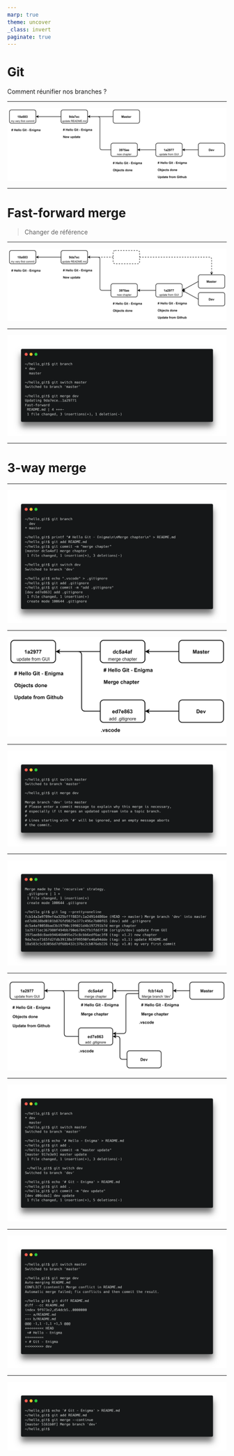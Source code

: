 ```yaml
---
marp: true
theme: uncover
_class: invert
paginate: true
---
```


# Git

Comment réunifier nos branches ?

---

![bg contain 90%](./resources/git_commit_state.png)

<!--
Pour rappel voici a quoi ressemble notre dépôt Git.
-->

---

# Fast-forward merge

> Changer de référence

<!--
Le merge fast-forward est le plus simple des merge, il s'agit en fait de changer la référence du commit dans la branche.

C'est une option possible si les branches n'ont pas divergé.

Par exemple dans notre cas, il ne serait pas possible d'utiliser le fast-forward si la branche master contenait un commit après le commit update README.md.
-->

---

![bg contain 90%](./resources/git_merge_fast_forward.png)

<!--
La branche master pointe maintenant sur le même commit que dev, à savoir le dernier commit.
-->

---

![bg contain](./resources/git_merge_dev_fast_forward_cmd.png)

<!--
Pour merger une branche, il faut se positionner sur la branche en question.

Puis faire un git merge <branch>
-->

<!--
```
git branch

git switch <branch>

git merge <branch>
```
-->

---

# 3-way merge


<!--
On utilise le merge à 3 sources quand 2 branches à merger divergent

Prenons le cas ou notre branche master et notre branche dev avancent indépendamment.

Modifions une fois de plus notre fichier README dans la branche master et ajoutons un fichier .gitignore dans la branche dev.
-->

---

![bg contain](./resources/git_branch_drift_2_cmd.png)

<!--
Nous créons nos fichier et nous les ajoutons à Git.
-->

<!--
```
git branch
git switch master

printf "# Hello Git - Enigma\n\nMerge chapter\n" > README.md
git add README.md
git commit -m "merge chapter"

git switch dev
echo ".vscode" > .gitignore
git add .gitignore
git commit -m "add .gitignore"
```
-->

---

![bg contain 70%](./resources/git_branch_drift_2.png)

<!--
Ici nous avons de la chance.

Nos deux branches ne modifient pas le même fichier.

Git va donc réussir à faire un merge à trois sources de manière automatique.
-->

---

![bg contain](./resources/git_merge_message.png)

<!--
Sous Nano
CTRL+O
CTRL+X
-->

<!--
```
git switch branch master

git merge dev
```
-->

---

![bg contain](./resources/git_merge_3way_success.png)

<!--
Nous voyons que notre merge est un succès.

Et qu'il existe bien un nouveau commit.
-->

<!--
```
git log --pretty=oneline
```
-->

---

![bg contain 90%](./resources/git_branch_drift_3.png)

<!--
Nous pouvons voir que nous avons créé un nouveau commit de merge.
-->

---

![bg contain](./resources/git_before_merge_error.png)

<!--
Modifions maintenant notre fichier README.md
-->

<!--
```
git branch
git switch master

echo '# Hello - Enigma' > README.md
git add .
git commit -m "master update"

git switch dev

echo '# Git - Enigma' > README.md
git add .
git commit -m "dev update"
```
-->

---

![bg contain](./resources/git_merge_error_diff.png)

<!--
Faisons à nouveau un merge de la branche dev sur la branche master.

Nous pouvons voir que Git n'arrive pas à faire le merge.

Nous allons devoir lui indiquer comment faire.

<<<<<<< (gauche) est le contenu de notre branche de destination

======= est le séparateur de différence

>>>>>>> (droite) est le contenu de notre branche source

-->

<!--
```
git switch master

git merge dev

git diff README.md
```
-->

---

![bg contain](./resources/git_merge_error_success.png)

<!--
Nous devons modifier le fichier README.md est indiquer le contenu que nous désirons.
-->

<!--
```
echo '# Git - Enigma' > README.md
git add README.md
git merge --continue
```
-->